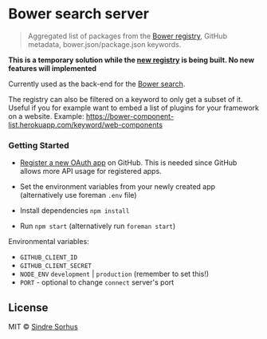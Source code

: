 # Bower search server

> Aggregated list of packages from the [Bower registry](https://github.com/bower/registry), GitHub metadata, bower.json/package.json keywords.

**This is a temporary solution while the [new registry](https://github.com/bower/registry) is being built. No new features will implemented**

Currently used as the back-end for the [Bower search](https://github.com/bower/search).

The registry can also be filtered on a keyword to only get a subset of it. Useful if you for example want to embed a list of plugins for your framework on a website. Example: https://bower-component-list.herokuapp.com/keyword/web-components

### Getting Started

- [Register a new OAuth app](https://github.com/settings/applications/new) on GitHub. This is needed since GitHub allows more API usage for registered apps.

- Set the environment variables from your newly created app (alternatively use foreman `.env` file)

- Install dependencies `npm install`

- Run `npm start` (alternatively run `foreman start`)

Environmental variables:
- `GITHUB_CLIENT_ID`
- `GITHUB_CLIENT_SECRET`
- `NODE_ENV` `development` | `production` (remember to set this!)
- `PORT` - optional to change `connect` server's port
 
## License

MIT © [Sindre Sorhus](http://sindresorhus.com)
